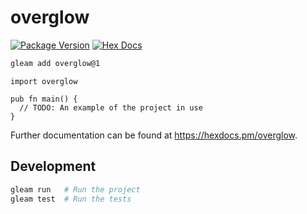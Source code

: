 # overglow

[![Package Version](https://img.shields.io/hexpm/v/overglow)](https://hex.pm/packages/overglow)
[![Hex Docs](https://img.shields.io/badge/hex-docs-ffaff3)](https://hexdocs.pm/overglow/)

```sh
gleam add overglow@1
```
```gleam
import overglow

pub fn main() {
  // TODO: An example of the project in use
}
```

Further documentation can be found at <https://hexdocs.pm/overglow>.

## Development

```sh
gleam run   # Run the project
gleam test  # Run the tests
```
